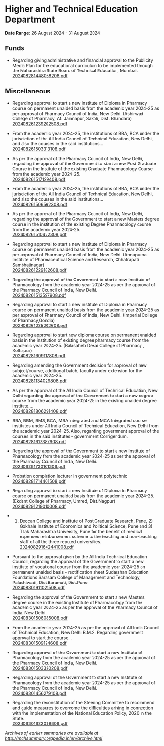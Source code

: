 # Higher and Technical Education Department

**Date Range**: 26 August 2024 - 31 August 2024


## Funds
- Regarding giving administrative and financial approval to the Publicity Media Plan for the educational curriculum to be implemented through the Maharashtra State Board of Technical Education, Mumbai.\
  [202408281448058208.pdf](https://gr.maharashtra.gov.in/Site/Upload/Government%20Resolutions/English/202408281448058208.pdf)

## Miscellaneous
- Regarding approval to start a new institute of Diploma in Pharmacy course on permanent unaided basis from the academic year 2024-25 as per approval of Pharmacy Council of India, New Delhi.  (Ashirwad College of Pharmacy, At. Jamnapur, Sakoli, Dist. Bhandara)\
  [202408261239202508.pdf](https://gr.maharashtra.gov.in/Site/Upload/Government%20Resolutions/English/202408261239202508.pdf)

- From the academic year 2024-25, the institutions of BBA, BCA under the jurisdiction of the All India Council of Technical Education, New Delhi, and also the courses in the said institutions...\
  [202408261503313108.pdf](https://gr.maharashtra.gov.in/Site/Upload/Government%20Resolutions/English/202408261503313108.pdf)

- As per the approval of the Pharmacy Council of India, New Delhi, regarding the approval of the Government to start a new Post Graduate Course in the Institute of the existing Graduate Pharmacology Course from the academic year 2024-25.\
  [202408261517129408.pdf](https://gr.maharashtra.gov.in/Site/Upload/Government%20Resolutions/English/202408261517129408.pdf)

- From the academic year 2024-25, the institutions of BBA, BCA under the jurisdiction of the All India Council of Technical Education, New Delhi, and also the courses in the said institutions...\
  [202408261506562308.pdf](https://gr.maharashtra.gov.in/Site/Upload/Government%20Resolutions/English/202408261506562308.pdf)

- As per the approval of the Pharmacy Council of India, New Delhi, regarding the approval of the Government to start a new Masters degree course in the institution of the existing Degree Pharmacology course from the academic year 2024-25.\
  [202408261510422308.pdf](https://gr.maharashtra.gov.in/Site/Upload/Government%20Resolutions/English/202408261510422308.pdf)

- Regarding approval to start a new institute of Diploma in Pharmacy course on permanent unaided basis from the academic year 2024-25 as per approval of Pharmacy Council of India, New Delhi. (Annapurna Institute of Pharmaceutical Science and Research, Chhatrapati Sambhajinagar)\
  [202408261229182608.pdf](https://gr.maharashtra.gov.in/Site/Upload/Government%20Resolutions/English/202408261229182608.pdf)

- Regarding the approval of the Government to start a new Institute of Pharmacology from the academic year 2024-25 as per the approval of the Pharmacy Council of India, New Delhi.\
  [202408261513597908.pdf](https://gr.maharashtra.gov.in/Site/Upload/Government%20Resolutions/English/202408261513597908.pdf)

- Regarding approval to start a new institute of Diploma in Pharmacy course on permanent unaided basis from the academic year 2024-25 as per approval of Pharmacy Council of India, New Delhi.  (Imperial College of Pharmacy,Gondia)\
  [202408261235202608.pdf](https://gr.maharashtra.gov.in/Site/Upload/Government%20Resolutions/English/202408261235202608.pdf)

- Regarding approval to start new diploma course on permanent unaided basis in the institution of existing degree pharmacy course from the academic year 2024-25. (Balasaheb Desai College of Pharmacy , Kolhapur)\
  [202408281609117808.pdf](https://gr.maharashtra.gov.in/Site/Upload/Government%20Resolutions/English/202408281609117808.pdf)

- Regarding amending the Government decision for approval of new subject/course, additional batch, faculty under extension for the academic year 2024-25.\
  [202408281134029808.pdf](https://gr.maharashtra.gov.in/Site/Upload/Government%20Resolutions/English/202408281134029808.pdf)

- As per the approval of the All India Council of Technical Education, New Delhi regarding the approval of the Government to start a new degree course from the academic year 2024-25 in the existing unaided degree institute....\
  [202408281806291408.pdf](https://gr.maharashtra.gov.in/Site/Upload/Government%20Resolutions/English/202408281806291408.pdf)

- BBA, BBM, BMS, BCA, MBA Integrated and MCA Integrated course institutes under All India Council of Technical Education, New Delhi from the academic year 2024-25. Also, regarding government approval of the courses in the said institutes - government Corrigendum.\
  [202408281617387908.pdf](https://gr.maharashtra.gov.in/Site/Upload/Government%20Resolutions/English/202408281617387908.pdf)

- Regarding the approval of the Government to start a new Institute of Pharmacology from the academic year 2024-25 as per the approval of the Pharmacy Council of India, New Delhi.\
  [202408281730161308.pdf](https://gr.maharashtra.gov.in/Site/Upload/Government%20Resolutions/English/202408281730161308.pdf)

- Probation completion lecturer in government polytechnic\
  [202408281714401508.pdf](https://gr.maharashtra.gov.in/Site/Upload/Government%20Resolutions/English/202408281714401508.pdf)

- Regarding approval to start a new institute of Diploma in Pharmacy course on permanent unaided basis from the academic year 2024-25. (Ekdant College of Pharmacy, Umred,  Dist.Nagpur)\
  [202408291219010008.pdf](https://gr.maharashtra.gov.in/Site/Upload/Government%20Resolutions/English/202408291219010008.pdf)

- 1) Deccan College and Institute of Post Graduate Research, Pune, 2) Gokhale Institute of Economics and Political Science, Pune and 3) Tilak Maharashtra University, Pune for the benefit of medical expenses reimbursement scheme to the teaching and non-teaching staff of all the three reputed universities.\
  [202408291642441008.pdf](https://gr.maharashtra.gov.in/Site/Upload/Government%20Resolutions/English/202408291642441008.pdf)

- Pursuant to the approval given by the All India Technical Education Council, regarding the approval of the Government to start a new institute of vocational course from the academic year 2024-25 on permanent unaided basis - rectification sheet Sudarshan Education Foundations Sarasam College of Management and Technology, Palashiwadi, Dist.Baramati, Dist.Pune\
  [202408301911021508.pdf](https://gr.maharashtra.gov.in/Site/Upload/Government%20Resolutions/English/202408301911021508.pdf)

- Regarding the approval of the Government to start a new Masters degree course in the existing Institute of Pharmacology from the academic year 2024-25 as per the approval of the Pharmacy Council of India, New Delhi.\
  [202408301506085008.pdf](https://gr.maharashtra.gov.in/Site/Upload/Government%20Resolutions/English/202408301506085008.pdf)

- From the academic year 2024-25 as per the approval of All India Council of Technical Education, New Delhi B.M.S. Regarding government approval to start the course...\
  [202408301509124608.pdf](https://gr.maharashtra.gov.in/Site/Upload/Government%20Resolutions/English/202408301509124608.pdf)

- Regarding approval of the Government to start a new Institute of Pharmacology from the academic year 2024-25 as per the approval of the Pharmacy Council of India, New Delhi.\
  [202408301503320208.pdf](https://gr.maharashtra.gov.in/Site/Upload/Government%20Resolutions/English/202408301503320208.pdf)

- Regarding approval of the Government to start a new Institute of Pharmacology from the academic year 2024-25 as per the approval of the Pharmacy Council of India, New Delhi.\
  [202408301456279108.pdf](https://gr.maharashtra.gov.in/Site/Upload/Government%20Resolutions/English/202408301456279108.pdf)

- Regarding the reconstitution of the Steering Committee to recommend and guide measures to overcome the difficulties arising in connection with the implementation of the National Education Policy, 2020 in the State.\
  [202408301822099808.pdf](https://gr.maharashtra.gov.in/Site/Upload/Government%20Resolutions/English/202408301822099808.pdf)


*Archives of earlier summaries are available at http://mahsummary.orgpedia.in/en/archive.html*